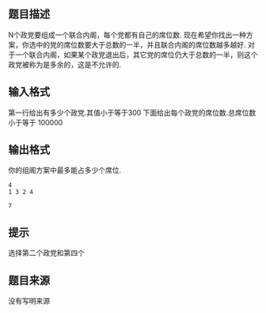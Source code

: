 


## 题目描述
N个政党要组成一个联合内阁，每个党都有自己的席位数.
现在希望你找出一种方案，你选中的党的席位数要大于总数的一半，并且联合内阁的席位数越多越好.
对于一个联合内阁，如果某个政党退出后，其它党的席位仍大于总数的一半，则这个政党被称为是多余的，这是不允许的.
## 输入格式
第一行给出有多少个政党.其值小于等于300
下面给出每个政党的席位数.总席位数小于等于 100000
## 输出格式
你的组阁方案中最多能占多少个席位.

```input1
4
1 3 2 4

```
```output1
7
```

## 提示
选择第二个政党和第四个
## 题目来源
没有写明来源


